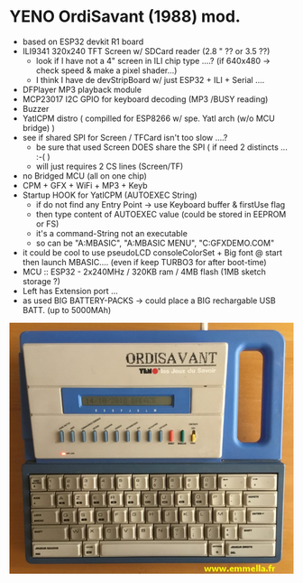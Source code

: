 # YENO OrdiSavant (1988) mod.

- based on ESP32 devkit R1 board
- ILI9341 320x240 TFT Screen w/ SDCard reader (2.8 " ?? or 3.5 ??)
  - look if I have not a 4" screen in ILI chip type ....? (if 640x480 -> check speed & make a pixel shader...)
  - I think I have de devStripBoard w/ just ESP32 + ILI + Serial ....
- DFPlayer MP3 playback module
- MCP23017 I2C GPIO for keyboard decoding (MP3 /BUSY reading)
- Buzzer
- YatlCPM distro ( compilled for ESP8266 w/ spe. Yatl arch (w/o MCU bridge) )
- see if shared SPI for Screen / TFCard isn't too slow ....?
  - be sure that used Screen DOES share the SPI ( if need 2 distincts ... :-( )
  - will just requires 2 CS lines (Screen/TF)
- no Bridged MCU (all on one chip)
- CPM + GFX + WiFi + MP3 + Keyb
- Startup HOOK for YatlCPM (AUTOEXEC String)
  - if do not find any Entry Point -> use Keyboard buffer & firstUse flag
  - then type content of AUTOEXEC value (could be stored in EEPROM or FS)
  - it's a command-String not an executable
  - so can be "A:MBASIC", "A:MBASIC MENU", "C:GFXDEMO.COM"
- it could be cool to use pseudoLCD consoleColorSet + Big font @ start then launch MBASIC.... (even if keep TURBO3 for after boot-time)
- MCU :: ESP32 - 2x240MHz / 320KB ram / 4MB flash (1MB sketch storage ?)
- Left has Extension port ...
- as used BIG BATTERY-PACKS -> could place a BIG rechargable USB BATT. (up to 5000MAh)

![YENO Ordisavant (1988)](./pictures/ORDI_SAVANT_001.jpg)